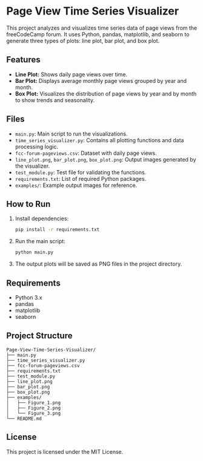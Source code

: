 # Page View Time Series Visualizer

This project analyzes and visualizes time series data of page views from the freeCodeCamp forum. It uses Python, pandas, matplotlib, and seaborn to generate three types of plots: line plot, bar plot, and box plot.

## Features
- **Line Plot:** Shows daily page views over time.
- **Bar Plot:** Displays average monthly page views grouped by year and month.
- **Box Plot:** Visualizes the distribution of page views by year and by month to show trends and seasonality.

## Files
- `main.py`: Main script to run the visualizations.
- `time_series_visualizer.py`: Contains all plotting functions and data processing logic.
- `fcc-forum-pageviews.csv`: Dataset with daily page views.
- `line_plot.png`, `bar_plot.png`, `box_plot.png`: Output images generated by the visualizer.
- `test_module.py`: Test file for validating the functions.
- `requirements.txt`: List of required Python packages.
- `examples/`: Example output images for reference.

## How to Run
1. Install dependencies:
	```bash
	pip install -r requirements.txt
	```
2. Run the main script:
	```bash
	python main.py
	```
3. The output plots will be saved as PNG files in the project directory.

## Requirements
- Python 3.x
- pandas
- matplotlib
- seaborn

## Project Structure
```
Page-View-Time-Series-Visualizer/
├── main.py
├── time_series_visualizer.py
├── fcc-forum-pageviews.csv
├── requirements.txt
├── test_module.py
├── line_plot.png
├── bar_plot.png
├── box_plot.png
├── examples/
│   ├── Figure_1.png
│   ├── Figure_2.png
│   └── Figure_3.png
└── README.md
```

## License
This project is licensed under the MIT License.


